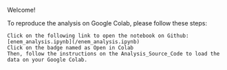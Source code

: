 Welcome!

To reproduce the analysis on Google Colab, please follow these steps:

    Click on the following link to open the notebook on Github: [enem_analysis.ipynb](/enem_analysis.ipynb)
    Click on the badge named as Open in Colab
    Then, follow the instructions on the Analysis_Source_Code to load the data on your Google Colab.
